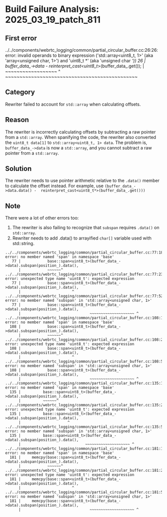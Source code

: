 # Build Failure Analysis: 2025_03_19_patch_811

## First error

../../components/webrtc_logging/common/partial_circular_buffer.cc:26:26: error: invalid operands to binary expression ('std::array<uint8_t, 1>' (aka 'array<unsigned char, 1>') and 'uint8_t *' (aka 'unsigned char *'))
  26 |       buffer_data_->data - reinterpret_cast<uint8_t*>(buffer_data_.get());
      |       ~~~~~~~~~~~~~~~~~~ ^ ~~~~~~~~~~~~~~~~~~~~~~~~~~~~~~~~~~~~~~~~~~~~~~

## Category
Rewriter failed to account for `std::array` when calculating offsets.

## Reason
The rewriter is incorrectly calculating offsets by subtracting a raw pointer from a `std::array`. When spanifying the code, the rewriter also converted the `uint8_t data[1]` to `std::array<uint8_t, 1> data`. The problem is, `buffer_data_->data` is now a `std::array`, and you cannot subtract a raw pointer from a `std::array`.

## Solution
The rewriter needs to use pointer arithmetic relative to the `.data()` member to calculate the offset instead. For example, use `(buffer_data_->data.data() -  reinterpret_cast<uint8_t*>(buffer_data_.get()))`

## Note
There were a lot of other errors too:

1. The rewriter is also failing to recognize that `subspan` requires `.data()` on `std::array`.
2. Rewriter needs to add .data() to arrayified `char[]` variable used with std::string.
```
../../components/webrtc_logging/common/partial_circular_buffer.cc:77:18: error: no member named 'span' in namespace 'base'
   77 |            base::span<uint8_t>(buffer_data_->data).subspan(position_).data(),
      |            ~~~~~~^
../../components/webrtc_logging/common/partial_circular_buffer.cc:77:23: error: unexpected type name 'uint8_t': expected expression
   77 |            base::span<uint8_t>(buffer_data_->data).subspan(position_).data(),
      |                       ^
../../components/webrtc_logging/common/partial_circular_buffer.cc:77:52: error: no member named 'subspan' in 'std::array<unsigned char, 1>'
   77 |            base::span<uint8_t>(buffer_data_->data).subspan(position_).data(),
      |                               ~~~~~~~~~~~~~~~~~~~~ ^
../../components/webrtc_logging/common/partial_circular_buffer.cc:108:18: error: no member named 'span' in namespace 'base'
  108 |            base::span<uint8_t>(buffer_data_->data).subspan(position_).data(),
      |            ~~~~~~^
../../components/webrtc_logging/common/partial_circular_buffer.cc:108:23: error: unexpected type name 'uint8_t': expected expression
  108 |            base::span<uint8_t>(buffer_data_->data).subspan(position_).data(),
      |                       ^
../../components/webrtc_logging/common/partial_circular_buffer.cc:108:52: error: no member named 'subspan' in 'std::array<unsigned char, 1>'
  108 |            base::span<uint8_t>(buffer_data_->data).subspan(position_).data(),
      |                               ~~~~~~~~~~~~~~~~~~~~ ^
../../components/webrtc_logging/common/partial_circular_buffer.cc:135:16: error: no member named 'span' in namespace 'base'
  135 |          base::span<uint8_t>(buffer_data_->data).subspan(position_).data(),
      |          ~~~~~~^
../../components/webrtc_logging/common/partial_circular_buffer.cc:135:21: error: unexpected type name 'uint8_t': expected expression
  135 |          base::span<uint8_t>(buffer_data_->data).subspan(position_).data(),
      |                     ^
../../components/webrtc_logging/common/partial_circular_buffer.cc:135:50: error: no member named 'subspan' in 'std::array<unsigned char, 1>'
  135 |          base::span<uint8_t>(buffer_data_->data).subspan(position_).data(),
      |                             ~~~~~~~~~~~~~~~~~~~~ ^
../../components/webrtc_logging/common/partial_circular_buffer.cc:181:18: error: no member named 'span' in namespace 'base'
  181 |     memcpy(base::span<uint8_t>(buffer_data_->data).subspan(position_).data(),
      |            ~~~~~~^
../../components/webrtc_logging/common/partial_circular_buffer.cc:181:23: error: unexpected type name 'uint8_t': expected expression
  181 |     memcpy(base::span<uint8_t>(buffer_data_->data).subspan(position_).data(),
      |                       ^
../../components/webrtc_logging/common/partial_circular_buffer.cc:181:52: error: no member named 'subspan' in 'std::array<unsigned char, 1>'
  181 |     memcpy(base::span<uint8_t>(buffer_data_->data).subspan(position_).data(),
      |                               ~~~~~~~~~~~~~~~~~~~~ ^